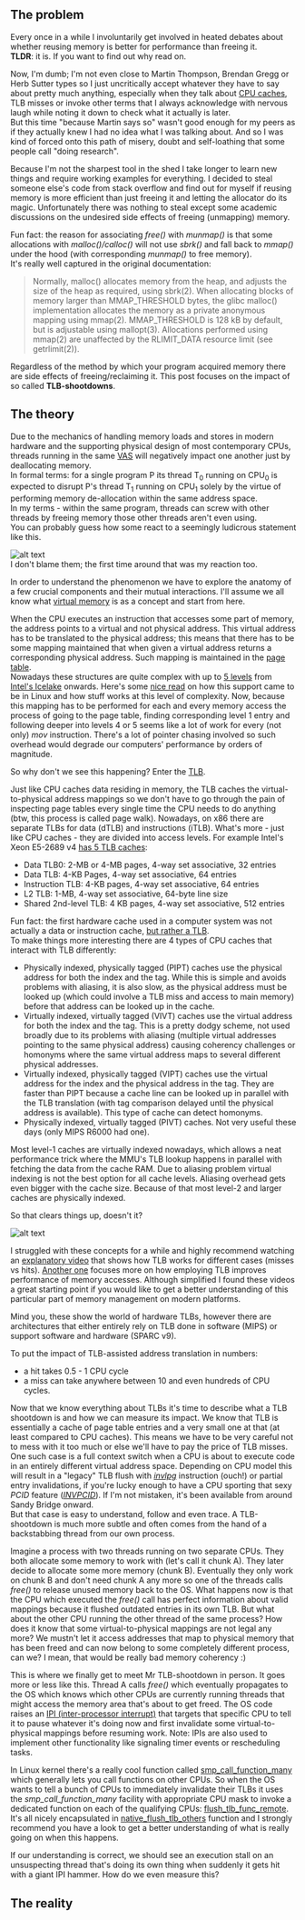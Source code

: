 ## The problem

Every once in a while I involuntarily get involved in heated debates about whether reusing memory is better for performance than freeing it.  
**TLDR**: it is. If you want to find out why read on.

Now, I'm dumb; I'm not even close to Martin Thompson, Brendan Gregg or Herb Sutter types so I just uncritically accept whatever they have to say about pretty much anything, especially when they talk about [CPU caches](https://en.wikipedia.org/wiki/CPU_cache), TLB misses or invoke other terms that I always acknowledge with nervous laugh while noting it down to check what it actually is later.  
But this time "because Martin says so" wasn't good enough for my peers as if they actually knew I had no idea what I was talking about.
And so I was kind of forced onto this path of misery, doubt and self-loathing that some people call "doing research".

Because I'm not the sharpest tool in the shed I take longer to learn new things and require working examples for everything. 
I decided to steal someone else's code from stack overflow and find out for myself if reusing memory is more efficient than just freeing it and letting the allocator do its magic.
Unfortunately there was nothing to steal except some academic discussions on the undesired side effects of freeing (unmapping) memory.

Fun fact: the reason for associating _free()_ with _munmap()_ is that some allocations with _malloc()/calloc()_ will not use _sbrk()_ and fall back to _mmap()_ under the hood (with corresponding _munmap()_ to free memory).  
It's really well captured in the original documentation:

> Normally, malloc() allocates memory from the heap, and adjusts the size of the heap as required, using sbrk(2). When allocating blocks of memory larger than MMAP_THRESHOLD bytes, the glibc malloc() implementation allocates the memory as a private anonymous mapping using mmap(2). MMAP_THRESHOLD is 128 kB by default, but is adjustable using mallopt(3). Allocations performed using mmap(2) are unaffected by the RLIMIT_DATA resource limit (see getrlimit(2)).

Regardless of the method by which your program acquired memory there are side effects of freeing/reclaiming it.
This post focuses on the impact of so called **TLB-shootdowns**.


## The theory

Due to the mechanics of handling memory loads and stores in modern hardware and the supporting physical design of most contemporary CPUs, threads running in the same [VAS](https://en.wikipedia.org/wiki/Virtual_address_space) will negatively impact one another just by deallocating memory.  
In formal terms: for a single program P its thread T<sub>0</sub> running on CPU<sub>0</sub> is expected to disrupt P's thread T<sub>1</sub> running on CPU<sub>1</sub> solely by the virtue of performing memory de-allocation within the same address space.  
In my terms - within the same program, threads can screw with other threads by freeing memory those other threads aren't even using.  
You can probably guess how some react to a seemingly ludicrous statement like this.

![alt text](img/tenor.gif "")  
I don't blame them; the first time around  that was my reaction too.

In order to understand the phenomenon we have to explore the anatomy of a few crucial components and their mutual interactions.
I'll assume we all know what [virtual memory](https://en.wikipedia.org/wiki/Virtual_memory) is as a concept and start from here.
  
When the CPU executes an instruction that accesses some part of memory, the address points to a virtual and not physical address.
This virtual address has to be translated to the physical address; this means that there has to be some mapping maintained that when given a virtual address returns a corresponding physical address.
Such mapping is maintained in the [page table](https://en.wikipedia.org/wiki/Page_table).  
Nowadays these structures are quite complex with up to [5 levels](https://en.wikipedia.org/wiki/Intel_5-level_paging) from [Intel's Icelake](https://en.wikipedia.org/wiki/Ice_Lake_(microprocessor)) onwards.
Here's some [nice read](https://lwn.net/Articles/717293/) on how this support came to be in Linux and how stuff works at this level of complexity.
Now, because this mapping has to be performed for each and every memory access the process of going to the page table, finding corresponding level 1 entry and following deeper into levels 4 or 5 seems like a lot of work for every (not only) _mov_ instruction.
There's a lot of pointer chasing involved so such overhead would degrade our computers' performance by orders of magnitude.  

So why don't we see this happening? Enter the [TLB](https://en.wikipedia.org/wiki/Translation_lookaside_buffer).

Just like CPU caches data residing in memory, the TLB caches the virtual-to-physical address mappings so we don't have to go through the pain of inspecting page tables every single time the CPU needs to do anything (btw, this process is called page walk).
Nowadays, on x86 there are separate TLBs for data (dTLB) and instructions (iTLB). What's more - just like CPU caches - they are divided into access levels.
For example Intel's Xeon E5-2689 v4 [has 5 TLB caches](http://www.cpu-world.com/CPUs/Xeon/Intel-Xeon%20E5-2689.html):
* Data TLB0: 2-MB or 4-MB pages, 4-way set associative, 32 entries
* Data TLB: 4-KB Pages, 4-way set associative, 64 entries
* Instruction TLB: 4-KB pages, 4-way set associative, 64 entries
* L2 TLB: 1-MB, 4-way set associative, 64-byte line size
* Shared 2nd-level TLB: 4 KB pages, 4-way set associative, 512 entries 

Fun fact: the first hardware cache used in a computer system was not actually a data or instruction cache, [but rather a TLB](http://www.chilton-computing.org.uk/acl/technology/atlas/p019.htm).  
To make things more interesting there are 4 types of CPU caches that interact with TLB differently:
* Physically indexed, physically tagged (PIPT) caches use the physical address for both the index and the tag. While this is simple and avoids problems with aliasing, it is also slow, as the physical address must be looked up (which could involve a TLB miss and access to main memory) before that address can be looked up in the cache.
* Virtually indexed, virtually tagged (VIVT) caches use the virtual address for both the index and the tag. This is a pretty dodgy scheme, not used broadly due to its problems with aliasing (multiple virtual addresses pointing to the same physical address) causing coherency challenges or homonyms where the same virtual address maps to several different physical addresses. 
* Virtually indexed, physically tagged (VIPT) caches use the virtual address for the index and the physical address in the tag. They are faster than PIPT because a cache line can be looked up in parallel with the TLB translation (with tag comparison delayed until the physical address is available). This type of cache can detect homonyms.
* Physically indexed, virtually tagged (PIVT) caches. Not very useful these days (only MIPS R6000 had one).

Most level-1 caches are virtually indexed nowadays, which allows a neat performance trick where the MMU's TLB lookup happens in parallel with fetching the data from the cache RAM.
Due to aliasing problem virtual indexing is not the best option for all cache levels. Aliasing overhead gets even bigger with the cache size. Because of that most level-2 and larger caches are physically indexed.

So that clears things up, doesn't it?

![alt text](img/dafuq.jpg "")  

I struggled with these concepts for a while and highly recommend watching an [explanatory video](https://www.youtube.com/watch?v=95QpHJX55bM) that shows how TLB works for different cases (misses vs hits). [Another one](https://www.youtube.com/watch?v=uyrSn3qbZ8U&t=191s) focuses more on how employing TLB improves performance of memory accesses. 
Although simplified I found these videos a great starting point if you would like to get a better understanding of this particular part of memory management on modern platforms.    

Mind you, these show the world of hardware TLBs, however there are architectures that either entirely rely on TLB done in software (MIPS) or support software and hardware (SPARC v9).
  
To put the impact of TLB-assisted address translation in numbers: 
- a hit takes 0.5 - 1 CPU cycle
- a miss can take anywhere between 10 and even hundreds of CPU cycles. 

Now that we know everything about TLBs it's time to describe what a TLB shootdown is and how we can measure its impact.
We know that TLB is essentially a cache of page table entries and a very small one at that (at least compared to CPU caches). This means we have to be very careful not to mess with it too much or else we'll have to pay the price of TLB misses.
One such case is a full context switch when a CPU is about to execute code in an entirely different virtual address space. Depending on CPU model this will result in a "legacy" TLB flush with [_invlpg_](https://www.felixcloutier.com/x86/invlpg) instruction (ouch!) or partial entry invalidations, if you're lucky enough to have a CPU sporting that sexy _PCID_ feature ([_INVPCID_](https://www.felixcloutier.com/x86/invpcid)). If I'm not mistaken, it's been available from around Sandy Bridge onward.     
But that case is easy to understand, follow and even trace. A TLB-shootdown is much more subtle and often comes from the hand of a backstabbing thread from our own process.

Imagine a process with two threads running on two separate CPUs. They both allocate some memory to work with (let's call it chunk A). They later decide to allocate some more memory (chunk B). Eventually they only work on chunk B and don't need chunk A any more so one of the threads calls _free()_ to release unused memory back to the OS.
What happens now is that the CPU which executed the _free()_ call has perfect information about valid mappings because it flushed outdated entries in its own TLB. But what about the other CPU running the other thread of the same process?
How does it know that some virtual-to-physical mappings are not legal any more? We mustn't let it access addresses that map to physical memory that has been freed and can now belong to some completely different process, can we? I mean, that would be really bad memory coherency :)  

This is where we finally get to meet Mr TLB-shootdown in person. 
It goes more or less like this. Thread A calls _free()_ which eventually propagates to the OS which knows which other CPUs are currently running threads that might access the memory area that's about to get freed. The OS code raises an [IPI (inter-processor interrupt)](https://en.wikipedia.org/wiki/Inter-processor_interrupt) that targets that specific CPU to tell it to pause whatever it's doing now and first invalidate some virtual-to-physical mappings before resuming work.
Note: IPIs are also used to implement other functionality like signaling timer events or rescheduling tasks.

In Linux kernel there's a really cool function called [smp_call_function_many](https://elixir.bootlin.com/linux/v4.15/source/kernel/smp.c#L403) which generally lets you call functions on other CPUs. So when the OS wants to tell a bunch of CPUs to immediately invalidate their TLBs it uses the _smp_call_function_many_ facility with appropriate CPU mask to invoke a dedicated function on each of the qualifying CPUs: [flush_tlb_func_remote](https://elixir.bootlin.com/linux/v4.15/source/arch/x86/mm/tlb.c#L510). 
It's all nicely encapsulated in [native_flush_tlb_others](https://elixir.bootlin.com/linux/v4.15/source/arch/x86/mm/tlb.c#L520) function and I strongly recommend you have a look to get a better understanding of what is really going on when this happens. 

If our understanding is correct, we should see an execution stall on an unsuspecting thread that's doing its own thing when suddenly it gets hit with a giant IPI hammer. How do we even measure this?

## The reality

<cries in assembly>
<totally makes sense if you don't think about it>
